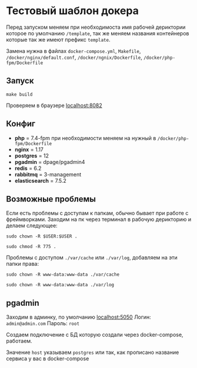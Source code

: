 # Тестовый шаблон докера

Перед запуском меняем при необходимоста имя рабочей дериктории которое по умолчанию `/template`, так же меняем названия
контейнеров которые так же имеют префикс `template`.

Замена  нужна в файлах `docker-compose.yml`, `Makefile`, `/docker/nginx/default.conf`, `/docker/ngnix/Dockerfile`,
`/docker/php-fpm/Dockerfile`

## Запуск

`make build`

Проверяем в браузере [localhost:8082](http://localhost:8082/)



## Конфиг
* **php** = 7.4-fpm при необходимости меняем на нужный в `/docker/php-fpm/Dockerfile`
* **nginx** = 1.17
* **postgres** = 12
* **pgadmin** = dpage/pgadmin4
* **redis** = 6.2
* **rabbitmq** = 3-management
* **elasticsearch** = 7.5.2



## Возможные проблемы

Если есть проблемы с доступам к папкам, обычно бывает при работе с фреймворками. Заходим на пк через терминал в рабочую
дерикторию и делаем следующее:

`sudo chown -R $USER:$USER . `

`sudo chmod -R 775 . `

Проблемы с доступом `./var/cache` или `./var/log`, добавляем на эти папки права:

`sudo chown -R www-data:www-data ./var/cache`

`sudo chown -R www-data:www-data ./var/log`

## pgadmin

Заходим в админку, по умолчанию [localhost:5050](http://localhost:5050/)
Логин: `admin@admin.com`
Пароль: `root`

Создаем подключение с БД которую создали через docker-compose, работаем.

Значение `host` указываем `postgres` или так, как прописано название сервиса у вас в docker-compose
